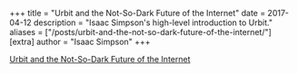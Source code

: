 +++
title = "Urbit and the Not-So-Dark Future of the Internet"
date = 2017-04-12
description = "Isaac Simpson's high-level introduction to Urbit."
aliases = ["/posts/urbit-and-the-not-so-dark-future-of-the-internet/"]
[extra]
author = "Isaac Simpson"
+++

[Urbit and the Not-So-Dark Future of the Internet](https://medium.com/vandal-press/urbit-and-the-not-so-dark-future-of-the-internet-400c9b667e2)
